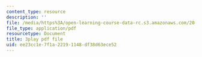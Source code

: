 ```yaml
---
content_type: resource
description: ''
file: /media/https%3A/open-learning-course-data-rc.s3.amazonaws.com/20-219-becoming-the-next-bill-nye-writing-and-hosting-the-educational-show-january-iap-2015/ee23cc1e7f1a22191148df38d63ece52_17uL1VoaWTQ.pdf
file_type: application/pdf
resourcetype: Document
title: 3play pdf file
uid: ee23cc1e-7f1a-2219-1148-df38d63ece52
---
```

